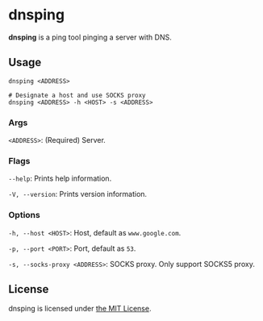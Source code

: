 # dnsping

**dnsping** is a ping tool pinging a server with DNS.

## Usage

```
dnsping <ADDRESS>

# Designate a host and use SOCKS proxy
dnsping <ADDRESS> -h <HOST> -s <ADDRESS>
```

### Args

`<ADDRESS>`: (Required) Server.

### Flags

`--help`: Prints help information.

`-V, --version`: Prints version information.

### Options

`-h, --host <HOST>`: Host, default as `www.google.com`.

`-p, --port <PORT>`: Port, default as `53`.

`-s, --socks-proxy <ADDRESS>`: SOCKS proxy. Only support SOCKS5 proxy.

## License

dnsping is licensed under [the MIT License](/LICENSE).
